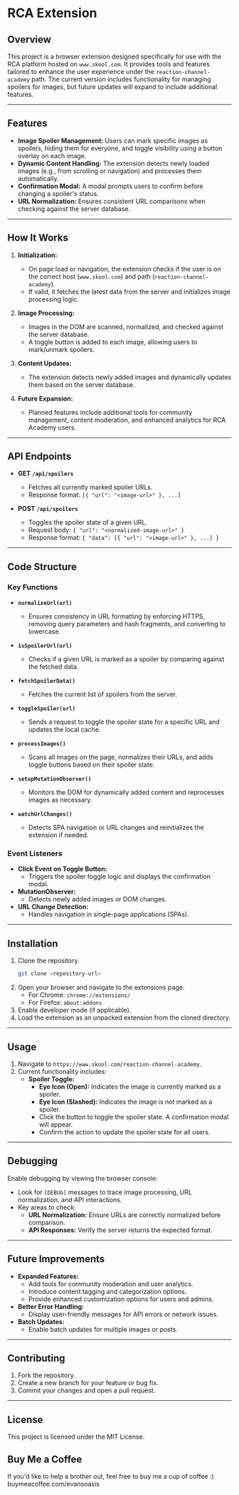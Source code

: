 # RCA Extension

## Overview
This project is a browser extension designed specifically for use with the RCA platform hosted on `www.skool.com`. It provides tools and features tailored to enhance the user experience under the `reaction-channel-academy` path. The current version includes functionality for managing spoilers for images, but future updates will expand to include additional features.

---

## Features
- **Image Spoiler Management:** Users can mark specific images as spoilers, hiding them for everyone, and toggle visibility using a button overlay on each image.
- **Dynamic Content Handling:** The extension detects newly loaded images (e.g., from scrolling or navigation) and processes them automatically.
- **Confirmation Modal:** A modal prompts users to confirm before changing a spoiler's status.
- **URL Normalization:** Ensures consistent URL comparisons when checking against the server database.

---

## How It Works
1. **Initialization:**
   - On page load or navigation, the extension checks if the user is on the correct host (`www.skool.com`) and path (`reaction-channel-academy`).
   - If valid, it fetches the latest data from the server and initializes image processing logic.

2. **Image Processing:**
   - Images in the DOM are scanned, normalized, and checked against the server database.
   - A toggle button is added to each image, allowing users to mark/unmark spoilers.

3. **Content Updates:**
   - The extension detects newly added images and dynamically updates them based on the server database.

4. **Future Expansion:**
   - Planned features include additional tools for community management, content moderation, and enhanced analytics for RCA Academy users.

---

## API Endpoints
- **GET `/api/spoilers`**
  - Fetches all currently marked spoiler URLs.
  - Response format: `[{ "url": "<image-url>" }, ...]`

- **POST `/api/spoilers`**
  - Toggles the spoiler state of a given URL.
  - Request body: `{ "url": "<normalized-image-url>" }`
  - Response format: `{ "data": [{ "url": "<image-url>" }, ...] }`

---

## Code Structure
### Key Functions
- **`normalizeUrl(url)`**
  - Ensures consistency in URL formatting by enforcing HTTPS, removing query parameters and hash fragments, and converting to lowercase.

- **`isSpoilerUrl(url)`**
  - Checks if a given URL is marked as a spoiler by comparing against the fetched data.

- **`fetchSpoilerData()`**
  - Fetches the current list of spoilers from the server.

- **`toggleSpoiler(url)`**
  - Sends a request to toggle the spoiler state for a specific URL and updates the local cache.

- **`processImages()`**
  - Scans all images on the page, normalizes their URLs, and adds toggle buttons based on their spoiler state.

- **`setupMutationObserver()`**
  - Monitors the DOM for dynamically added content and reprocesses images as necessary.

- **`watchUrlChanges()`**
  - Detects SPA navigation or URL changes and reinitializes the extension if needed.

### Event Listeners
- **Click Event on Toggle Button:**
  - Triggers the spoiler toggle logic and displays the confirmation modal.
- **MutationObserver:**
  - Detects newly added images or DOM changes.
- **URL Change Detection:**
  - Handles navigation in single-page applications (SPAs).

---

## Installation
1. Clone the repository.
   ```bash
   git clone <repository-url>
   ```
2. Open your browser and navigate to the extensions page.
   - For Chrome: `chrome://extensions/`
   - For Firefox: `about:addons`
3. Enable developer mode (if applicable).
4. Load the extension as an unpacked extension from the cloned directory.

---

## Usage
1. Navigate to `https://www.skool.com/reaction-channel-academy`.
2. Current functionality includes:
   - **Spoiler Toggle:**
     - **Eye Icon (Open):** Indicates the image is currently marked as a spoiler.
     - **Eye Icon (Slashed):** Indicates the image is not marked as a spoiler.
     - Click the button to toggle the spoiler state. A confirmation modal will appear.
     - Confirm the action to update the spoiler state for all users.

---

## Debugging
Enable debugging by viewing the browser console:
- Look for `[DEBUG]` messages to trace image processing, URL normalization, and API interactions.
- Key areas to check:
  - **URL Normalization:** Ensure URLs are correctly normalized before comparison.
  - **API Responses:** Verify the server returns the expected format.

---

## Future Improvements
- **Expanded Features:**
  - Add tools for community moderation and user analytics.
  - Introduce content tagging and categorization options.
  - Provide enhanced customization options for users and admins.
- **Better Error Handling:**
  - Display user-friendly messages for API errors or network issues.
- **Batch Updates:**
  - Enable batch updates for multiple images or posts.

---

## Contributing
1. Fork the repository.
2. Create a new branch for your feature or bug fix.
3. Commit your changes and open a pull request.

---

## License
This project is licensed under the MIT License.

## Buy Me a Coffee
If you'd like to help a brother out, feel free to buy me a cup of coffee :) 
buymeacoffee.com/evansoasis
